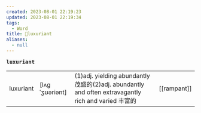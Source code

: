 ```yaml
---
created: 2023-08-01 22:19:23
updated: 2023-08-01 22:19:34
tags:
  - Word
title: 📖luxuriant
aliases:
  - null
---
```


<pre><strong>luxuriant</strong></pre>
|   |   |   |   |
|---|---|---|---|
|luxuriant|[lʌgˈʒʊəriənt]|(1)adj. yielding abundantly 茂盛的(2)adj. abundantly and often extravagantly rich and varied 丰富的|[[rampant]]|